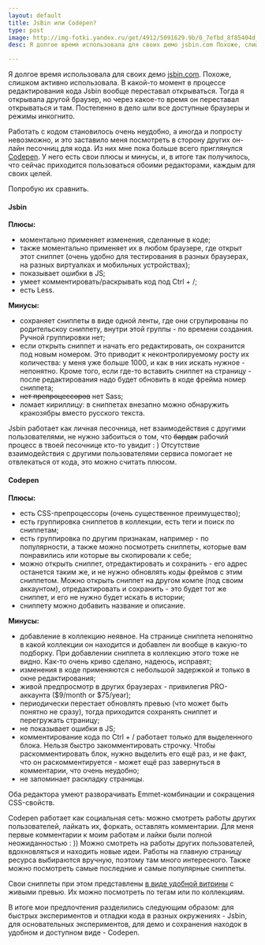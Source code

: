 ```yaml
---
layout: default
title: JsBin или Codepen?
type: post
image: http://img-fotki.yandex.ru/get/4912/5091629.9b/0_7efbd_8f85404d_XL.png
desc: Я долгое время использовала для своих демо jsbin.com Похоже, слишком активно использовала. В какой-то момент в процессе редактирования кода Jsbin вообще переставал открываться. Тогда я открывала другой браузер, но через какое-то время он переставал открываться и там. Постепенно в дело шли все доступные браузеры и режимы инкогнито.

---
```


Я долгое время использовала для своих демо <a href="http://jsbin.com">jsbin.com</a>. Похоже, слишком активно использовала. В какой-то момент в процессе редактирования кода Jsbin вообще переставал открываться.<!--more--> Тогда я открывала другой браузер, но через какое-то время он переставал открываться и там. Постепенно в дело шли все доступные браузеры и режимы инкогнито.

Работать с кодом становилось очень неудобно, а иногда и попросту невозможно, и это заставило меня посмотреть в сторону других он-лайн песочниц для кода. Из них мне пока больше всего приглянулся <a href="http://codepen.io/">Codepen</a>. У него есть свои плюсы и минусы, и, в итоге так получилось, что сейчас приходится пользоваться обоими редакторами, каждым для своих целей.

Попробую их сравнить.

<h4>Jsbin</h4>

<b>Плюсы:</b>

- моментально применяет изменения, сделанные в коде;
- также моментально применяет их в любом браузере, где открыт этот сниппет (очень удобно для тестирования в разных браузерах, на разных виртуалках и мобильных устройствах);
- показывает ошибки в JS;
- умеет комментировать/раскрывать код под Ctrl + /;
- есть Less.

<b>Минусы:</b>

- сохраняет сниппеты в виде одной ленты, где они сгрупированы по родительскоу сниппету, внутри этой группы - по времени создания. Ручной группировки нет;
- если открыть сниппет и начать его редактировать, он сохранится под новым номером. Это приводит к неконтролируемому росту их количества: у меня уже больше 1000, и как в них искать нужное - непонятно. Кроме того, если где-то вставить сниппет на страницу - после редактирования надо будет обновить в коде фрейма номер сниппета;
- <s>нет препроцессоров</s> нет Sass;
- ломает кириллицу: в сниппетах внезапно можно обнаружить кракозябры вместо русского текста.

Jsbin работает как личная песочница, нет взаимодействия с другими пользователями, не нужно забоиться о том, что <s>бардак</s> рабочий процесс в твоей песочнице кто-то увидит : ) Отсутствие взаимодействия с другими пользователями сервиса помогает не отвлекаться от кода, это можно считать плюсом.

<h4>Codepen</h4>

<b>Плюсы:</b>

- есть CSS-препроцессоры (очень существенное преимущество);
- есть группировка сниппетов в коллекции, есть теги и поиск по сниппетам;
- есть группировка по другим признакам, например - по популярности, а также можно посмотреть сниппеты, которые вам понравились или которые вы скопировали к себе;
- можно открыть сниппет, отредактировать и сохранить - его адрес останется таким же, и не нужно обновлять коды фреймов с этим сниппетом. Можно открыть сниппет на другом компе (под своим аккаунтом), отредактировать и сохранить - это будет тот же сниппет, и его не нужно будет искать в истории;
- сниппету можно добавить название и описание.

<b>Минусы:</b>

- добавление в коллекцию неявное. На странице сниппета непонятно в какой коллекции он находится и добавлен ли вообще в какую-то подборку. При добавлении сниппета в коллекцию этого тоже не видно. Как-то очень криво сделано, надеюсь, исправят;
- изменения в коде применяются с небольшой задержкой и только в окне редактирования;
- живой предпросмотр в других браузерах - привилегия PRO-аккаунта ($9/month or $75/year);
- периодически перестает обновлять превью (что может быть понятно не сразу), тогда приходится сохранять сниппет и перегружать страницу;
- не показывает ошибки в JS;
- комментирование кода по Ctrl + / работает только для выделенного блока. Нельзя быстро закомментировать строчку. Чтобы раскомментировать блок, нужно выделить его ещё раз, и не факт, что он раскомментируется - может ещё раз завернуться в комментарии, что очень неудобно;
- не запоминает раскладку страницы.

Оба редактора умеют разворачивать Emmet-комбинации и сокращения CSS-свойств.

Codepen работает как социальная сеть: можно смотреть работы других пользователей, лайкать их, форкать, оставлять комментарии. 
Для меня первые комментарии к моим работам и лайки были полной неожиданностью : ))
Можно смотреть на работы других пользователей, вдохновляться и находить новые идеи. Работы на главную страницу ресурса выбираются вручную, поэтому там много интересного. Также можно посмотреть самые последние и самые популярные сниппеты.

Свои сниппеты при этом представлены <a href="http://codepen.io/yoksel/">в виде удобной витрины</a> с живыми превью. Их можно посмотреть по тегам или по коллекциям.

В итоге мои предпочтения разделились следующим образом: для быстрых экспериментов и отладки кода в разных окружениях - Jsbin, для основательных экспериментов, для демо и сохранения находок в удобном и доступном виде - Codepen. 




